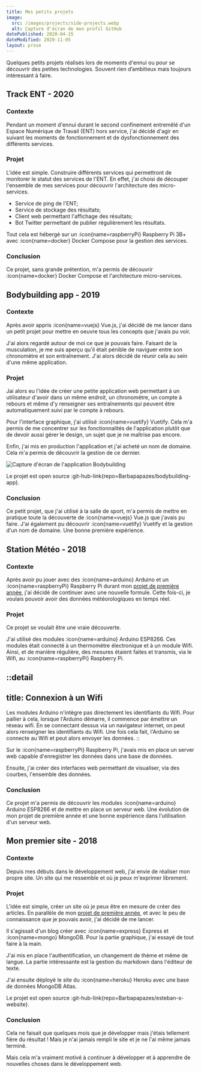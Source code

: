 ```yaml
---
title: Mes petits projets
image: 
  src: /images/projects/side-projects.webp
  alt: Capture d'écran de mon profil GitHub
datePublished: 2020-04-15
dateModified: 2020-11-05
layout: prose
---
```


Quelques petits projets réalisés lors de moments d'ennui ou pour se découvrir des petites technologies. Souvent rien d’ambitieux mais toujours intéressant à faire.

<!-- more -->

## Track ENT - 2020

### Contexte

Pendant un moment d'ennui durant le second confinement entremêlé d'un Espace Numérique de Travail (ENT) hors service, j'ai décidé d'agir en suivant les moments de fonctionnement et de dysfonctionnement des différents services.

### Projet

L'idée est simple. Construire différents services qui permettront de monitorer le statut des services de l'ENT. En effet, j'ai choisi de découper l'ensemble de mes services pour découvrir l'architecture des micro-services.

- Service de ping de l'ENT;
- Service de stockage des résultats;
- Client web permettant l'affichage des résultats;
- Bot Twitter permettant de publier régulièrement les résultats.

Tout cela est hébergé sur un :icon{name=raspberryPi} Raspberry Pi 3B+ avec :icon{name=docker} Docker Compose pour la gestion des services.

### Conclusion

Ce projet, sans grande prétention, m'a permis de découvrir :icon{name=docker} Docker Compose et l'architecture micro-services.

## Bodybuilding app - 2019

### Contexte

Après avoir appris :icon{name=vuejs} Vue.js, j'ai décidé de me lancer dans un petit projet pour mettre en oeuvre tous les concepts que j'avais pu voir.

J'ai alors regardé autour de moi ce que je pouvais faire. Faisant de la musculation, je me suis aperçu qu'il était pénible de naviguer entre son chronomètre et son entraînement. J'ai alors décidé de réunir cela au sein d'une même application.

### Projet

Jai alors eu l'idée de créer une petite application web permettant à un utilisateur d'avoir dans un même endroit, un chronomètre, un compte à rebours et même d'y renseigner ses entraînements qui peuvent être automatiquement suivi par le compte à rebours.

Pour l'interface graphique, j'ai utilisé :icon{name=vuetify} Vuetify. Cela m'a permis de me concentrer sur les fonctionnalités de l'application plutôt que de devoir aussi gérer le design, un sujet que je ne maîtrise pas encore. 

Enfin, j'ai mis en production l'application et j'ai acheté un nom de domaine. Cela m'a permis de découvrir la gestion de ce dernier.

![Capture d'écran de l'application Bodybuilding](/images/projects/side-projects_bodybuilding-app.webp)

Le projet est open source :git-hub-link{repo=Barbapapazes/bodybuilding-app}.

### Conclusion

Ce petit projet, que j'ai utilisé à la salle de sport, m'a permis de mettre en pratique toute la découverte de :icon{name=vuejs} Vue.js que j'avais pu faire. J'ai également pu découvrir :icon{name=vuetify} Vuetify et la gestion d'un nom de domaine. Une bonne première expérience.

## Station Météo - 2018

### Contexte

Après avoir pu jouer avec des :icon{name=arduino} Arduino et un :icon{name=raspberryPi} Raspberry Pi durant mon [projet de première année](./discover-iot), j'ai décidé de continuer avec une nouvelle formule. Cette fois-ci, je voulais pouvoir avoir des données météorologiques en temps réel.

### Projet

Ce projet se voulait être une vraie découverte.

J'ai utilisé des modules  :icon{name=arduino} Arduino ESP8266. Ces modules était connecté à un thermomètre électronique et à un module Wifi. Ainsi, et de manière régulière, des mesures étaient faites et transmis, via le Wifi, au :icon{name=raspberryPi} Raspberry Pi.

::detail
---
title: Connexion à un Wifi
---
Les modules Arduino n'intègre pas directement les identifiants du Wifi. Pour pallier à cela, lorsque l'Arduino démarre, il commence par émettre un réseau wifi. En se connectant dessus via un navigateur internet, on peut alors renseigner les identifiants du Wifi. Une fois cela fait, l'Arduino se connecte au Wifi et peut alors envoyer les données.
::

Sur le :icon{name=raspberryPi} Raspberry Pi, j'avais mis en place un server web capable d'enregistrer les données dans une base de données.

Ensuite, j'ai créer des interfaces web permettant de visualiser, via des courbes, l'ensemble des données.

### Conclusion

Ce projet m'a permis de découvrir les modules  :icon{name=arduino} Arduino ESP8266 et de mettre en place un serveur web. Une évolution de mon projet de première année et une bonne expérience dans l'utilisation d'un serveur web.

## Mon premier site - 2018

### Contexte

Depuis mes débuts dans le développement web, j'ai envie de réaliser mon propre site. Un site qui me ressemble et où je peux m'exprimer librement.

### Projet

L'idée est simple, créer un site où je peux être en mesure de créer des articles. En parallèle de mon [projet de première année](./discover-iot.md), et avec le peu de connaissance que je pouvais avoir, j'ai décidé de me lancer.

Il s'agissait d'un blog créer avec :icon{name=express} Express et :icon{name=mongo} MongoDB. Pour la partie graphique, j'ai essayé de tout faire à la main.

J'ai mis en place l'authentification, un changement de thème et même de langue. La partie intéressante est la gestion du markdown dans l'éditeur de texte.

J'ai ensuite déployé le site du :icon{name=heroku} Heroku avec une base de données MongoDB Atlas.

Le projet est open source :git-hub-link{repo=Barbapapazes/esteban-s-website}.

### Conclusion

Cela ne faisait que quelques mois que je développer mais j'étais tellement fière du résultat ! Mais je n'ai jamais rempli le site et je ne l'ai même jamais terminé.

Mais cela m'a vraiment motivé à continuer à développer et à apprendre de nouvelles choses dans le développement web.